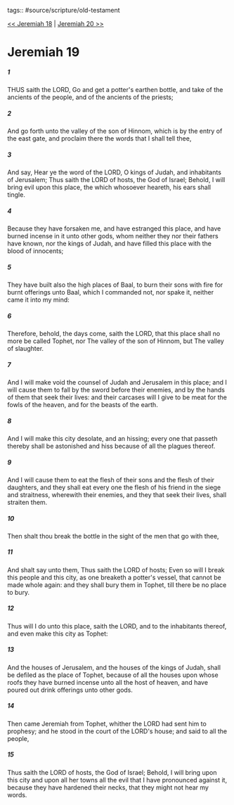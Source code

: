 tags:: #source/scripture/old-testament

[<< Jeremiah 18](old-testament/24_Jeremiah/Jeremiah_18.md) | [Jeremiah 20 >>](old-testament/24_Jeremiah/Jeremiah_20.md)

# Jeremiah 19

##### 1

THUS saith the LORD, Go and get a potter's earthen bottle, and take of the ancients of the people, and of the ancients of the priests;

##### 2

And go forth unto the valley of the son of Hinnom, which is by the entry of the east gate, and proclaim there the words that I shall tell thee,

##### 3

And say, Hear ye the word of the LORD, O kings of Judah, and inhabitants of Jerusalem; Thus saith the LORD of hosts, the God of Israel; Behold, I will bring evil upon this place, the which whosoever heareth, his ears shall tingle.

##### 4

Because they have forsaken me, and have estranged this place, and have burned incense in it unto other gods, whom neither they nor their fathers have known, nor the kings of Judah, and have filled this place with the blood of innocents;

##### 5

They have built also the high places of Baal, to burn their sons with fire for burnt offerings unto Baal, which I commanded not, nor spake it, neither came it into my mind:

##### 6

Therefore, behold, the days come, saith the LORD, that this place shall no more be called Tophet, nor The valley of the son of Hinnom, but The valley of slaughter.

##### 7

And I will make void the counsel of Judah and Jerusalem in this place; and I will cause them to fall by the sword before their enemies, and by the hands of them that seek their lives: and their carcases will I give to be meat for the fowls of the heaven, and for the beasts of the earth.

##### 8

And I will make this city desolate, and an hissing; every one that passeth thereby shall be astonished and hiss because of all the plagues thereof.

##### 9

And I will cause them to eat the flesh of their sons and the flesh of their daughters, and they shall eat every one the flesh of his friend in the siege and straitness, wherewith their enemies, and they that seek their lives, shall straiten them.

##### 10

Then shalt thou break the bottle in the sight of the men that go with thee,

##### 11

And shalt say unto them, Thus saith the LORD of hosts; Even so will I break this people and this city, as one breaketh a potter's vessel, that cannot be made whole again: and they shall bury them in Tophet, till there be no place to bury.

##### 12

Thus will I do unto this place, saith the LORD, and to the inhabitants thereof, and even make this city as Tophet:

##### 13

And the houses of Jerusalem, and the houses of the kings of Judah, shall be defiled as the place of Tophet, because of all the houses upon whose roofs they have burned incense unto all the host of heaven, and have poured out drink offerings unto other gods.

##### 14

Then came Jeremiah from Tophet, whither the LORD had sent him to prophesy; and he stood in the court of the LORD's house; and said to all the people,

##### 15

Thus saith the LORD of hosts, the God of Israel; Behold, I will bring upon this city and upon all her towns all the evil that I have pronounced against it, because they have hardened their necks, that they might not hear my words.
